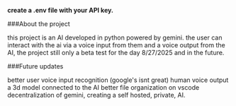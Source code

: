 **create a .env file with your API key.**

###About the project

this project is an AI developed in python powered by gemini. the user can interact with the ai via a voice input from them and a voice output from the AI, the project still only a beta test for the day 8/27/2025 and in the future.

###Future updates

better user voice input recognition (google's isnt great)
human voice output
a 3d model connected to the AI
better file organization on vscode
decentralization of gemini, creating a self hosted, private, AI.



